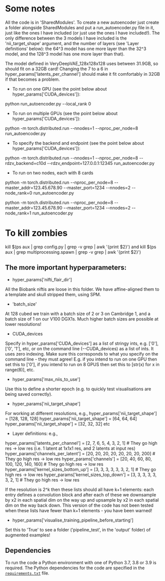 # Some notes

All the code is in 'SharedModules'. To create a new autoencoder just create a folder alongside SharedModules and put a run_autoencoder.py file in it, just like the ones I have included (or just use the ones I have included!). The only difference between the 3 models I have included is the 'nii_target_shape' argument, and the number of layers (see 'Layer definitions' below): the 64^3 model has one more layer than the 32^3 model, and the 128^3 model has one more layer than that).

The model defined in VeryDeepVAE_128x128x128 uses between 31.9GB, so should fit on a 32GB card! Changing the 7 to a 6 in hyper_params['latents_per_channel'] should make it fit comfortably in 32GB if that becomes a problem.

- To run on one GPU (see the point below about hyper_params['CUDA_devices']):
 
python run_autoencoder.py --local_rank 0

- To run on multiple GPUs (see the point below about hyper_params['CUDA_devices']):

python -m torch.distributed.run --nnodes=1 --nproc_per_node=8 run_autoencoder.py

- To specify the backend and endpoint (see the point below about hyper_params['CUDA_devices']):

python -m torch.distributed.run --nnodes=1 --nproc_per_node=8 --rdzv_backend=c10d --rdzv_endpoint=127.0.0.1:12345 run_autoencoder.py

- To run on two nodes, each with 8 cards

python -m torch.distributed.run --nproc_per_node=8 --master_addr=123.45.678.90 --master_port=1234 --nnodes=2 --node_rank=0 run_autoencoder.py

python -m torch.distributed.run --nproc_per_node=8 --master_addr=123.45.678.90 --master_port=1234 --nnodes=2 --node_rank=1 run_autoencoder.py

# To kill zombies

kill $(ps aux | grep config.py | grep -v grep | awk '{print $2}') and kill $(ps aux | grep multiprocessing.spawn | grep -v grep | awk '{print $2}')

## The more important hyperparameters:

- hyper_params['nifti_flair_dir']

All the Biobank niftis are loose in this folder. We have affine-aligned them to a template and skull stripped them, using SPM.

- 'batch_size'

At 128 cubed we train with a batch size of 2 or 3 on Cambridge 1, and a batch size of 1 on our V100 DGX1s. Much higher batch sizes are possible at lower resolutions!

- CUDA_devices

Specify in hyper_params['CUDA_devices'] as a list of stringy ints, e.g. ['0'], ['0', '1'], etc, or on the command line (--CUDA_devices) as a list of ints. It uses zero indexing. Make sure this corresponds to what you specify on the command line - they must agree! E.g. if you intend to run on one GPU then set this to ['0'], if you intend to run on 8 GPUS then set this to [str(x) for x in range(8)], etc.

- hyper_params['max_niis_to_use']

Use this to define a shorter epoch (e.g. to quickly test visualisations are being saved correctly).

- hyper_params['nii_target_shape']

For working at different resolutions, e.g.,
hyper_params['nii_target_shape'] = [128, 128, 128]
hyper_params['nii_target_shape'] = [64, 64, 64]
hyper_params['nii_target_shape'] = [32, 32, 32]
etc

- Layer definitions: e.g.,

hyper_params['latents_per_channel'] = [2, 7, 6, 5, 4, 3, 2, 1]  # They go high res -> low res (i.e. 1 latent at 1x1x1 res, and 2 latents at input res)
hyper_params['channels_per_latent'] = [20, 20, 20, 20, 20, 20, 20, 200]  # They go high res -> low res
hyper_params['channels'] = [20, 40, 60, 80, 100, 120, 140, 160]  # They go high res -> low res
hyper_params['kernel_sizes_bottom_up'] = [3, 3, 3, 3, 3, 3, 2, 1]  # They go high res -> low res
hyper_params['kernel_sizes_top_down'] = [3, 3, 3, 3, 3, 3, 2, 1]  # They go high res -> low res

If the resolution is 2^k then these lists should all have k+1 elements: each entry defines a convolution block and after each of these we downsample by x2 in each spatial dim on the way up and upsample by x2 in each spatial dim on the way back down. This version of the code has not been tested when these lists have fewer than k+1 elements - you have been warned!

- hyper_params['visualise_training_pipeline_before_starting']

Set this to 'True' to see a folder ('pipeline_test', in the 'output' folder) of augmented examples!


## Dependencies

To run the code a Python environment with one of Python 3.7, 3.8 or 3.9 is required. 
The Python dependencies for the code are specified in the [`requirements.txt`](requirements.txt) file.
